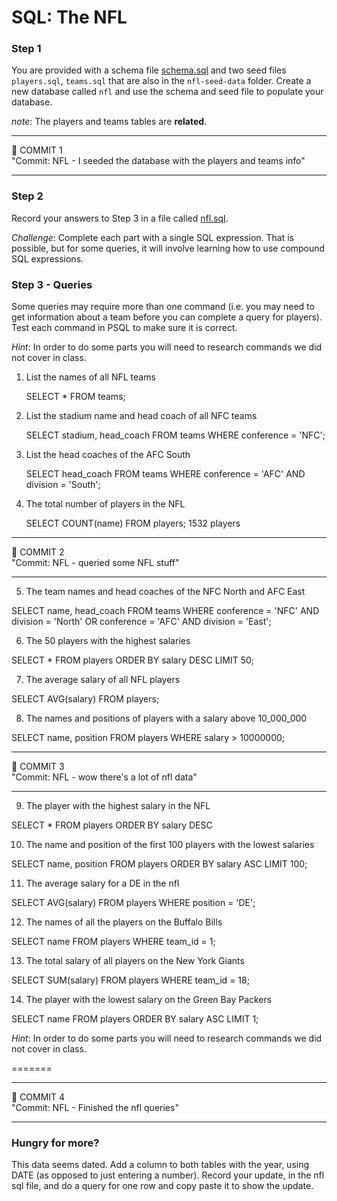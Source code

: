 # SQL: The NFL

### Step 1

You are provided with a schema file [schema.sql](nfl-seed-data/schema.sql) and two seed files
`players.sql`, `teams.sql` that are also in the `nfl-seed-data` folder. Create a new database called `nfl` and use the schema and seed file to populate your database.

_note_: The players and teams tables are **related**.

<hr>
&#x1F534; COMMIT 1<br>
"Commit: NFL - I seeded the database with the players and teams info"
<hr>

### Step 2
Record your answers to Step 3 in a file called [nfl.sql](nfl.sql).

_Challenge_: Complete each part with a single SQL expression. That is
possible, but for some queries, it will involve learning how to use compound SQL
expressions.


### Step 3 - Queries

Some queries may require more than one command (i.e. you may need to get information about a team before you can complete a query for players). Test each command in PSQL to make sure it is correct.

_Hint_: In order to do some parts you will need to research commands we did
not cover in class.

1.  List the names of all NFL teams
    


    
    SELECT * FROM teams;


    

2.  List the stadium name and head coach of all NFC teams



    SELECT stadium, head_coach FROM teams WHERE conference = 'NFC';



3.  List the head coaches of the AFC South



    SELECT head_coach FROM teams WHERE conference = 'AFC' AND division = 'South';



4.  The total number of players in the NFL



    SELECT COUNT(name) FROM players;
    1532 players



<hr>
&#x1F534; COMMIT 2<br>
"Commit: NFL - queried some NFL stuff"
<hr>

5.  The team names and head coaches of the NFC North and AFC East



SELECT name, head_coach FROM teams WHERE conference = 'NFC' AND division = 'North' OR conference = 'AFC' AND division = 'East';



6.  The 50 players with the highest salaries



SELECT * FROM players ORDER BY salary DESC LIMIT 50;



7.  The average salary of all NFL players



SELECT AVG(salary) FROM players;



8.  The names and positions of players with a salary above 10_000_000



SELECT name, position FROM players WHERE salary > 10000000;



<hr>
&#x1F534; COMMIT 3<br>
"Commit: NFL - wow there's a lot of nfl data"
<hr>

9.  The player with the highest salary in the NFL



SELECT * FROM players ORDER BY salary DESC



10. The name and position of the first 100 players with the lowest salaries



SELECT name, position FROM players ORDER BY salary ASC LIMIT 100;



11. The average salary for a DE in the nfl



SELECT AVG(salary) FROM players WHERE position = 'DE';



12. The names of all the players on the Buffalo Bills



SELECT name FROM players WHERE team_id = 1;




13. The total salary of all players on the New York Giants



SELECT SUM(salary) FROM players WHERE team_id = 18;



14. The player with the lowest salary on the Green Bay Packers



SELECT name FROM players ORDER BY salary ASC LIMIT 1;



_Hint_: In order to do some parts you will need to research commands we did
not cover in class.

=======
<hr>
&#x1F534; COMMIT 4<br>
"Commit: NFL - Finished the nfl queries"
<hr>


### Hungry for more?
This data seems dated. Add a column to both tables with the year, using DATE (as opposed to just entering a number). Record your update, in the nfl sql file, and do a query for one row and copy paste it to show the update.
